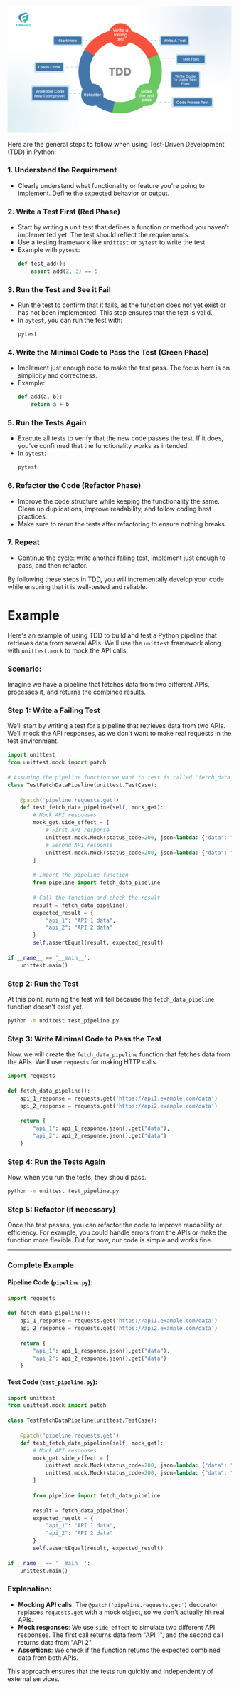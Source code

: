 <p align="center">
  <img src="_site/assets/images/Test-Driven-Development-TDD-and-Its-Impact-on-Quality-Assurance-QA-5.png" />
</p>

Here are the general steps to follow when using Test-Driven Development (TDD) in Python:

### 1. **Understand the Requirement**
   - Clearly understand what functionality or feature you're going to implement. Define the expected behavior or output.

### 2. **Write a Test First (Red Phase)**
   - Start by writing a unit test that defines a function or method you haven't implemented yet. The test should reflect the requirements.
   - Use a testing framework like `unittest` or `pytest` to write the test.
   - Example with `pytest`:
     ```python
     def test_add():
         assert add(2, 3) == 5
     ```

### 3. **Run the Test and See it Fail**
   - Run the test to confirm that it fails, as the function does not yet exist or has not been implemented. This step ensures that the test is valid.
   - In `pytest`, you can run the test with:
     ```bash
     pytest
     ```

### 4. **Write the Minimal Code to Pass the Test (Green Phase)**
   - Implement just enough code to make the test pass. The focus here is on simplicity and correctness.
   - Example:
     ```python
     def add(a, b):
         return a + b
     ```

### 5. **Run the Tests Again**
   - Execute all tests to verify that the new code passes the test. If it does, you’ve confirmed that the functionality works as intended.
   - In `pytest`:
     ```bash
     pytest
     ```

### 6. **Refactor the Code (Refactor Phase)**
   - Improve the code structure while keeping the functionality the same. Clean up duplications, improve readability, and follow coding best practices.
   - Make sure to rerun the tests after refactoring to ensure nothing breaks.

### 7. **Repeat**
   - Continue the cycle: write another failing test, implement just enough to pass, and then refactor.

By following these steps in TDD, you will incrementally develop your code while ensuring that it is well-tested and reliable.



# Example

Here's an example of using TDD to build and test a Python pipeline that retrieves data from several APIs. We'll use the `unittest` framework along with `unittest.mock` to mock the API calls.

### Scenario:
Imagine we have a pipeline that fetches data from two different APIs, processes it, and returns the combined results.

### Step 1: Write a Failing Test

We'll start by writing a test for a pipeline that retrieves data from two APIs. We'll mock the API responses, as we don't want to make real requests in the test environment.

```python
import unittest
from unittest.mock import patch

# Assuming the pipeline function we want to test is called 'fetch_data_pipeline'
class TestFetchDataPipeline(unittest.TestCase):

    @patch('pipeline.requests.get')
    def test_fetch_data_pipeline(self, mock_get):
        # Mock API responses
        mock_get.side_effect = [
            # First API response
            unittest.mock.Mock(status_code=200, json=lambda: {"data": "API 1 data"}),
            # Second API response
            unittest.mock.Mock(status_code=200, json=lambda: {"data": "API 2 data"})
        ]

        # Import the pipeline function
        from pipeline import fetch_data_pipeline

        # Call the function and check the result
        result = fetch_data_pipeline()
        expected_result = {
            "api_1": "API 1 data",
            "api_2": "API 2 data"
        }
        self.assertEqual(result, expected_result)

if __name__ == '__main__':
    unittest.main()
```

### Step 2: Run the Test

At this point, running the test will fail because the `fetch_data_pipeline` function doesn't exist yet.

```bash
python -m unittest test_pipeline.py
```

### Step 3: Write Minimal Code to Pass the Test

Now, we will create the `fetch_data_pipeline` function that fetches data from the APIs. We'll use `requests` for making HTTP calls.

```python
import requests

def fetch_data_pipeline():
    api_1_response = requests.get('https://api1.example.com/data')
    api_2_response = requests.get('https://api2.example.com/data')

    return {
        "api_1": api_1_response.json().get("data"),
        "api_2": api_2_response.json().get("data")
    }
```

### Step 4: Run the Tests Again

Now, when you run the tests, they should pass.

```bash
python -m unittest test_pipeline.py
```

### Step 5: Refactor (if necessary)

Once the test passes, you can refactor the code to improve readability or efficiency. For example, you could handle errors from the APIs or make the function more flexible. But for now, our code is simple and works fine.

---

### Complete Example

#### Pipeline Code (`pipeline.py`):
```python
import requests

def fetch_data_pipeline():
    api_1_response = requests.get('https://api1.example.com/data')
    api_2_response = requests.get('https://api2.example.com/data')

    return {
        "api_1": api_1_response.json().get("data"),
        "api_2": api_2_response.json().get("data")
    }
```

#### Test Code (`test_pipeline.py`):
```python
import unittest
from unittest.mock import patch

class TestFetchDataPipeline(unittest.TestCase):

    @patch('pipeline.requests.get')
    def test_fetch_data_pipeline(self, mock_get):
        # Mock API responses
        mock_get.side_effect = [
            unittest.mock.Mock(status_code=200, json=lambda: {"data": "API 1 data"}),
            unittest.mock.Mock(status_code=200, json=lambda: {"data": "API 2 data"})
        ]

        from pipeline import fetch_data_pipeline

        result = fetch_data_pipeline()
        expected_result = {
            "api_1": "API 1 data",
            "api_2": "API 2 data"
        }
        self.assertEqual(result, expected_result)

if __name__ == '__main__':
    unittest.main()
```

### Explanation:
- **Mocking API calls**: The `@patch('pipeline.requests.get')` decorator replaces `requests.get` with a mock object, so we don't actually hit real APIs.
- **Mock responses**: We use `side_effect` to simulate two different API responses. The first call returns data from "API 1", and the second call returns data from "API 2".
- **Assertions**: We check if the function returns the expected combined data from both APIs.

This approach ensures that the tests run quickly and independently of external services.